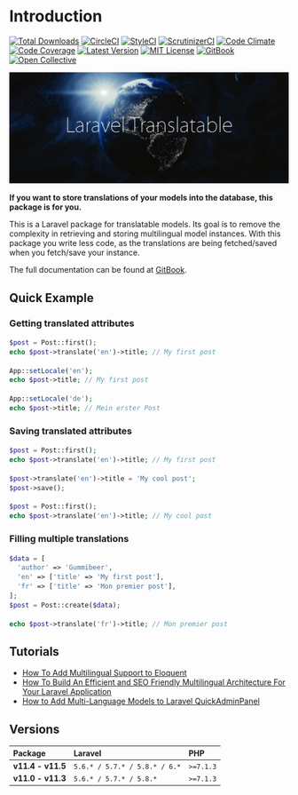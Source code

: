 # Introduction

[![Total Downloads](https://img.shields.io/packagist/dt/astrotomic/laravel-translatable.svg?label=Downloads&style=flat-square&cacheSeconds=600)](https://packagist.org/packages/astrotomic/laravel-translatable) 
[![CircleCI](https://img.shields.io/circleci/build/github/Astrotomic/laravel-translatable/master.svg?label=CircleCI&style=flat-square&cacheSeconds=600)](https://circleci.com/gh/Astrotomic/laravel-translatable) 
[![StyleCI](https://styleci.io/repos/192333549/shield)](https://styleci.io/repos/192333549) 
[![ScrutinizerCI](https://img.shields.io/scrutinizer/quality/g/Astrotomic/laravel-translatable/master.svg?label=ScrutinizerCI&style=flat-square&cacheSeconds=600)](https://scrutinizer-ci.com/g/Astrotomic/laravel-translatable/) 
[![Code Climate](https://img.shields.io/codeclimate/maintainability/Astrotomic/laravel-translatable.svg?label=CodeClimate&style=flat-square&cacheSeconds=600)](https://codeclimate.com/github/Astrotomic/laravel-translatable)
[![Code Coverage](https://img.shields.io/scrutinizer/coverage/g/Astrotomic/laravel-translatable/master.svg?label=Coverage&style=flat-square&cacheSeconds=600)](https://scrutinizer-ci.com/g/Astrotomic/laravel-translatable/) 
[![Latest Version](http://img.shields.io/packagist/v/astrotomic/laravel-translatable.svg?label=Release&style=flat-square&cacheSeconds=600)](https://packagist.org/packages/astrotomic/laravel-translatable) 
[![MIT License](https://img.shields.io/github/license/Astrotomic/laravel-translatable.svg?label=License&color=blue&style=flat-square&cacheSeconds=600)](https://github.com/Astrotomic/laravel-translatable/blob/master/LICENSE)
[![GitBook](https://img.shields.io/badge/GitBook-Astrotomic-7e57c2.svg?style=flat-square&cacheSeconds=600)](https://docs.astrotomic.info/laravel-translatable)
[![Open Collective](https://img.shields.io/opencollective/all/astrotomic?label=Open%20Collective&style=flat-square&cacheSeconds=600)](https://opencollective.com/astrotomic)

![Laravel Translatable](docs/.gitbook/assets/laravel-translatable.png)

**If you want to store translations of your models into the database, this package is for you.**

This is a Laravel package for translatable models. Its goal is to remove the complexity in retrieving and storing multilingual model instances. With this package you write less code, as the translations are being fetched/saved when you fetch/save your instance.

The full documentation can be found at [GitBook](https://docs.astrotomic.info/laravel-translatable).

## Quick Example

### **Getting translated attributes**

```php
$post = Post::first();
echo $post->translate('en')->title; // My first post

App::setLocale('en');
echo $post->title; // My first post

App::setLocale('de');
echo $post->title; // Mein erster Post
```

### **Saving translated attributes**

```php
$post = Post::first();
echo $post->translate('en')->title; // My first post

$post->translate('en')->title = 'My cool post';
$post->save();

$post = Post::first();
echo $post->translate('en')->title; // My cool post
```

### **Filling multiple translations**

```php
$data = [
  'author' => 'Gummibeer',
  'en' => ['title' => 'My first post'],
  'fr' => ['title' => 'Mon premier post'],
];
$post = Post::create($data);

echo $post->translate('fr')->title; // Mon premier post
```

## Tutorials

* [How To Add Multilingual Support to Eloquent](https://laravel-news.com/how-to-add-multilingual-support-to-eloquent)
* [How To Build An Efficient and SEO Friendly Multilingual Architecture For Your Laravel Application](https://mydnic.be/post/how-to-build-an-efficient-and-seo-friendly-multilingual-architecture-for-your-laravel-application)
* [How to Add Multi-Language Models to Laravel QuickAdminPanel](https://quickadminpanel.com/blog/how-to-add-multi-language-models-to-laravel-quickadminpanel/)

## Versions

| Package | Laravel | PHP |
| :--- | :--- | :--- |
| **v11.4 - v11.5** | `5.6.* / 5.7.* / 5.8.* / 6.*` | `>=7.1.3` |
| **v11.0 - v11.3** | `5.6.* / 5.7.* / 5.8.*` | `>=7.1.3` |
